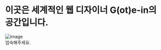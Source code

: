 # 이곳은 세계적인 웹 디자이너 G(ot)e-in의 공간입니다.
![image](https://user-images.githubusercontent.com/105477856/235285758-03aa250c-d7d9-47c6-939f-e9b6f232d4b0.png)  
엄숙해주세요.
